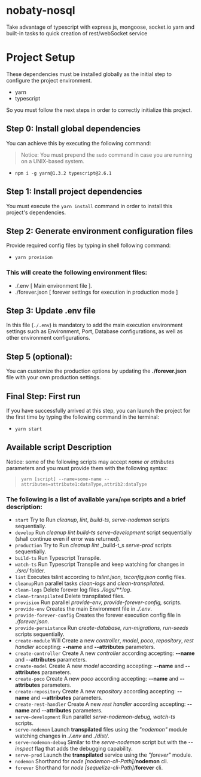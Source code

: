 # nobaty-nosql
Take advantage of typescript with express js, mongoose, socket.io yarn and built-in tasks to quick creation of rest/webSocket service

# Project Setup
These dependencies must be installed globally as the initial step to configure the project environment.
* yarn
* typescript

So you must follow the next steps in order to correctly initialize this project.

## Step 0: Install global dependencies
You can achieve this by executing the following command:
> Notice: You must prepend the `sudo` command in case you are running on a UNIX-based system.
* `npm i -g yarn@1.3.2 typescript@2.6.1`

## Step 1: Install project dependencies
You must execute the `yarn install` command in order to install this project's dependencies.

## Step 2: Generate environment configuration files
Provide required config files by typing in shell following command:
* `yarn provision`
### This will create the following environment files:
* ./.env [ Main environment file ].
* ./forever.json [ forever settings for execution in production mode ]

## Step 3: Update .env file
In this file (`./.env`) is mandatory to add the main execution environment settings such as Environment, Port, Database configurations, as well as other environment configurations.

## Step 5 (optional):
You can customize the production options by updating the **./forever.json** file with your own production settings.

## Final Step: First run
If you have successfully arrived at this step, you can launch the project for the first time by typing the following command in the terminal:

* `yarn start`

## Available script Description
Notice: some of the following scripts may accept _name or attributes_ parameters and you must provide them with the following syntax:
> `yarn [script] --name=some-name --attributes=attribute1:dataType,attrib2:dataType`

### The following is a list of available `yarn`/`npm` scripts and a brief description:
* `start` Try to Run _cleanup_, _lint_, _build-ts_, _serve-nodemon_ scripts sequentially.
* `develop` Run _cleanup_ _lint_ _build-ts_ _serve-development_ script sequentially (shall continue even if error was returned).
* `production` Try to Run _cleanup_ _lint_ _build-t_s _serve-prod_ scripts sequentially.
* `build-ts` Run Typescript Transpile.
* `watch-ts` Run Typescript Transpile and keep watching for changes in _./src/_ folder.
* `lint` Executes tslint according to _tslint.json, tsconfig.json_ config files.
* `cleanup`Run parallel tasks _clean-logs_ and _clean-transpilated_.
* `clean-logs` Delete forever log files _./logs/**.log_.
* `clean-transpilated` Delete transpilated files.
* `provision` Run parallel _provide-env, provide-forever-config,_ scripts.
* `provide-env` Creates the main Environment file in _./.env_.
* `provide-forever-config` Creates the forever execution config file in _./forever.json_.
* `provide-persistance` Run _create-database, run-migrations, run-seeds_ scripts sequentially.
* `create-module` Will Create a new _controller_, _model_, _poco_, _repository_, _rest handler_ accepting: **--name** and **--attributes** parameters.
* `create-controller` Create A new _controller_ according accepting: **--name** and **--attributes** parameters.
* `create-model` Create A new _model_ according accepting: **--name** and **--attributes** parameters.
* `create-poco` Create A new _poco_ according accepting: **--name** and **--attributes** parameters.
* `create-repository` Create A new _repository_ according accepting: **--name** and **--attributes** parameters.
* `create-rest-handler` Create A new _rest handler_ according accepting: **--name** and **--attributes** parameters.
* `serve-development` Run parallel _serve-nodemon-debug, watch-ts_ scripts.
* `serve-nodemon` Launch **transpilated** files using the _"nodemon"_ module watching changes in _./.env_ and _./dist/_.
* `serve-nodemon-debug` Similar to the _serve-nodemon_ script but with the _--inspect_ flag that adds the debugging capability.
* `serve-prod` Launch the **transpilated** service using the _"forever"_ module.
* `nodemon` Shorthand for _node [nodemon-cli-Path]/_**nodemon** cli.
* `forever` Shorthand for _node [sequelize-cli-Path]/_**forever** cli.
